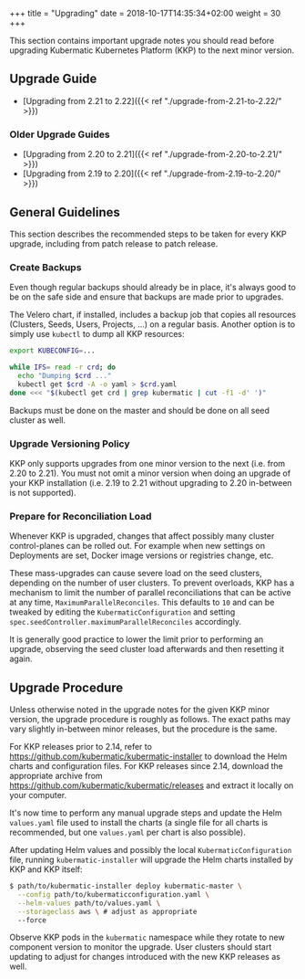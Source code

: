 +++
title = "Upgrading"
date =  2018-10-17T14:35:34+02:00
weight = 30
+++

This section contains important upgrade notes you should read before upgrading Kubermatic Kubernetes Platform (KKP) to the next minor version.

## Upgrade Guide

- [Upgrading from 2.21 to 2.22]({{< ref "./upgrade-from-2.21-to-2.22/" >}})

### Older Upgrade Guides

- [Upgrading from 2.20 to 2.21]({{< ref "./upgrade-from-2.20-to-2.21/" >}})
- [Upgrading from 2.19 to 2.20]({{< ref "./upgrade-from-2.19-to-2.20/" >}})

## General Guidelines

This section describes the recommended steps to be taken for every KKP upgrade, including from patch release to patch release.

### Create Backups

Even though regular backups should already be in place, it's always good to be
on the safe side and ensure that backups are made prior to upgrades.

The Velero chart, if installed, includes a backup job that copies all resources
(Clusters, Seeds, Users, Projects, ...) on a regular basis. Another option is
to simply use `kubectl` to dump all KKP resources:

```bash
export KUBECONFIG=...

while IFS= read -r crd; do
  echo "Dumping $crd ..."
  kubectl get $crd -A -o yaml > $crd.yaml
done <<< "$(kubectl get crd | grep kubermatic | cut -f1 -d' ')"
```

Backups must be done on the master and should be done on all seed cluster as
well.

### Upgrade Versioning Policy

KKP only supports upgrades from one minor version to the next (i.e. from 2.20 to 2.21).
You must not omit a minor version when doing an upgrade of your KKP installation
(i.e. 2.19 to 2.21 without upgrading to 2.20 in-between is not supported).

### Prepare for Reconciliation Load

Whenever KKP is upgraded, changes that affect possibly many cluster control-planes
can be rolled out. For example when new settings on Deployments are set, Docker
image versions or registries change, etc.

These mass-upgrades can cause severe load on the seed clusters, depending on the
number of user clusters. To prevent overloads, KKP has a mechanism to limit the
number of parallel reconciliations that can be active at any time,
`MaximumParallelReconciles`. This defaults to `10` and can be tweaked by editing
the `KubermaticConfiguration` and setting `spec.seedController.maximumParallelReconciles`
accordingly.

It is generally good practice to lower the limit prior to performing an upgrade,
observing the seed cluster load afterwards and then resetting it again.

## Upgrade Procedure

Unless otherwise noted in the upgrade notes for the given KKP minor version, the
upgrade procedure is roughly as follows. The exact paths may vary slightly
in-between minor releases, but the procedure is the same.

For KKP releases prior to 2.14, refer to https://github.com/kubermatic/kubermatic-installer to download the Helm charts
and configuration files. For KKP releases since 2.14, download the appropriate archive from
https://github.com/kubermatic/kubermatic/releases and extract it locally on your computer.

It's now time to perform any manual upgrade steps and update the Helm `values.yaml`
file used to install the charts (a single file for all charts is recommended, but
one `values.yaml` per chart is also possible).

After updating Helm values and possibly the local `KubermaticConfiguration` file, running `kubermatic-installer`
will upgrade the Helm charts installed by KKP and KKP itself:

```sh 
$ path/to/kubermatic-installer deploy kubermatic-master \
  --config path/to/kubermaticconfiguration.yaml \
  --helm-values path/to/values.yaml \
  --storageclass aws \ # adjust as appropriate
  --force
```

Observe KKP pods in the `kubermatic` namespace while they rotate to new component version to monitor the upgrade.
User clusters should start updating to adjust for changes introduced with the new KKP releases as well.

